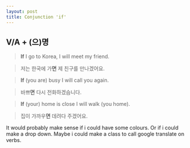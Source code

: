 ```yaml
---
layout: post
title: Conjunction 'if'
---
```


## V/A + (으)명

>**If** I go to Korea, I will meet my friend.

>저는 한국에 가**면** 제 친구를 만나겠어요.

>**If** (you are) busy I will call you again.

>바쁘**면** 다시 전화하겠슴니다.

>**If** (your) home is close I will walk (you home).

>집이 가까우**면** 데려다 주겠어요.


It would probably make sense if i could have some colours.
Or if i could make a drop down.
Maybe i could make a class to call google translate on verbs.
 



